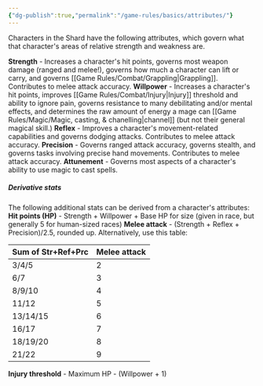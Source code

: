 ```yaml
---
{"dg-publish":true,"permalink":"/game-rules/basics/attributes/"}
---
```


Characters in the Shard have the following attributes, which govern what that character's areas of relative strength and weakness are.

**Strength** - Increases a character's hit points, governs most weapon damage (ranged and melee!), governs how much a character can lift or carry, and governs [[Game Rules/Combat/Grappling\|Grappling]]. Contributes to melee attack accuracy.
**Willpower** - Increases a character's hit points, improves [[Game Rules/Combat/Injury\|Injury]] threshold and ability to ignore pain, governs resistance to many debilitating and/or mental effects, and determines the raw amount of energy a mage can [[Game Rules/Magic/Magic, casting, & chanelling\|channel]] (but not their general magical skill.)
**Reflex** - Improves a character's movement-related capabilities and governs dodging attacks. Contributes to melee attack accuracy.
**Precision** - Governs ranged attack accuracy, governs stealth, and governs tasks involving precise hand movements. Contributes to melee attack accuracy.
**Attunement** - Governs most aspects of a character's ability to use magic to cast spells.

##### Derivative stats
The following additional stats can be derived from a character's attributes:
**Hit points (HP)** - Strength + Willpower + Base HP for size (given in race, but generally 5 for human-sized races)
**Melee attack** - (Strength + Reflex + Precision)/2.5, rounded up. Alternatively, use this table:

| Sum of Str+Ref+Prc | Melee attack |
| ------------------ | ------------ |
| 3/4/5              | 2            |
| 6/7                | 3            |
| 8/9/10             | 4            |
| 11/12              | 5            |
| 13/14/15           | 6            |
| 16/17              | 7            |
| 18/19/20           | 8            |
| 21/22              | 9            |

**Injury threshold** - Maximum HP - (Willpower + 1)